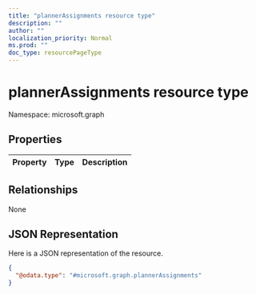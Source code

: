 ```yaml
---
title: "plannerAssignments resource type"
description: ""
author: ""
localization_priority: Normal
ms.prod: ""
doc_type: resourcePageType
---
```


# plannerAssignments resource type


Namespace: microsoft.graph



## Properties
|Property|Type|Description|
|:---|:---|:---|

## Relationships
None

## JSON Representation
Here is a JSON representation of the resource.
<!-- {
  "blockType": "resource",
  "@odata.type": "microsoft.graph.plannerAssignments"
}
-->
``` json
{
  "@odata.type": "#microsoft.graph.plannerAssignments"
}
```

